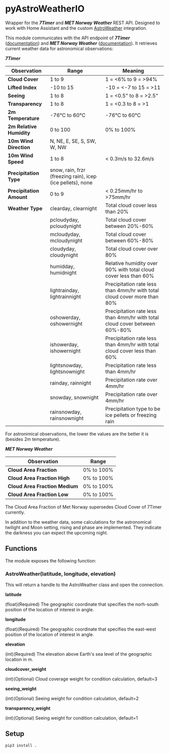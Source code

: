# pyAstroWeatherIO

Wrapper for the ***7Timer*** and ***MET Norway Weather*** REST API. Designed to work with Home Assistant and the custom [AstroWeather](https://github.com/mawinkler/astroweather) integration.

This module communicates with the API endpoint of ***7Timer*** ([documentation](http://www.7timer.info/doc.php)) and ***MET Norway Weather*** ([documentation](https://api.met.no/weatherapi/locationforecast/2.0/documentation)). It retrieves current weather data for astronomical observations:

***7Timer***

Observation | Range | Meaning
----------- | ----- | -------
**Cloud Cover** | 1 to 9 | 1 = <6% to 9 = >94%
**Lifted Index** | -10 to 15 | -10 = <-7 to 15 = >11
**Seeing** | 1 to 8 | 1 = <0.5" to 8 = >2.5"
**Transparency** | 1 to 8 | 1 = <0.3 to 8 = >1
**2m Temperature** | -76°C to 60°C | -76°C to 60°C
**2m Relative Humidity** | 0 to 100 | 0% to 100%
**10m Wind Direction** | N, NE, E, SE, S, SW, W, NW |
**10m Wind Speed** | 1 to 8 | < 0.3m/s to 32.6m/s
**Precipitation Type** | snow, rain, frzr (freezing rain), icep (ice pellets), none |
**Precipitation Amount** | 0 to 9 | < 0.25mm/hr to >75mm/hr
**Weather Type** | clearday, clearnight |Total cloud cover less than 20%
|| pcloudyday, pcloudynight | Total cloud cover between 20%-60%
|| mcloudyday, mcloudynight | Total cloud cover between 60%-80%
|| cloudyday, cloudynight | Total cloud cover over 80%
|| humidday, humidnight | Relative humidity over 90% with total cloud cover less than 60%
|| lightrainday, lightrainnight | Precipitation rate less than 4mm/hr with total cloud cover more than 80%
|| oshowerday, oshowernight | Precipitation rate less than 4mm/hr with total cloud cover between 60%-80%
|| ishowerday, ishowernight | Precipitation rate less than 4mm/hr with total cloud cover less than 60%
|| lightsnowday, lightsnownight | Precipitation rate less than 4mm/hr
|| rainday, rainnight | Precipitation rate over 4mm/hr
|| snowday, snownight | Precipitation rate over 4mm/hr
|| rainsnowday, rainsnownight | Precipitation type to be ice pellets or freezing rain

For astronimical observations, the lower the values are the better it is (besides 2m temperature).

***MET Norway Weather***

Observation | Range
----------- | -----
**Cloud Area Fraction** | 0% to 100%
**Cloud Area Fraction High** | 0% to 100%
**Cloud Area Fraction Medium** | 0% to 100%
**Cloud Area Fraction Low** | 0% to 100%

The Cloud Area Fraction of Met Norway supersedes Cloud Cover of 7Timer currently.

In addition to the weather data, some calculations for the astronomical twilight and Moon setting, rising and phase are implemented. They indicate the darkness you can expect the upcoming night.

## Functions

The module exposes the following function:

### AstroWeather(latitude, longitude, elevation)

This will return a handle to the AstroWeather class and open the connection.

**latitude**

(float)(Required) The geographic coordinate that specifies the norh-south position of the location of interest in angle.

**longitude**

(float)(Required) The geographic coordinate that specifies the east-west position of the location of interest in angle.

**elevation**

(int)(Required) The elevation above Earth's sea level of the geographic location in m.

**cloudcover_weight**

(int)(Optional) Cloud coverage weight for condition calculation, default=3

**seeing_weight**

(int)(Optional) Seeing weight for condition calculation, default=2

**transparency_weight**

(int)(Optional) Seeing weight for condition calculation, default=1

## Setup

```sh
pip3 install .
```
